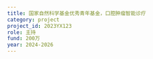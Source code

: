 ```yaml
---
title: 国家自然科学基金优秀青年基金，口腔肿瘤智能诊疗
category: project
project_id: 2023YX123
role: 主持
fund: 200万
year: 2024-2026
---
```

